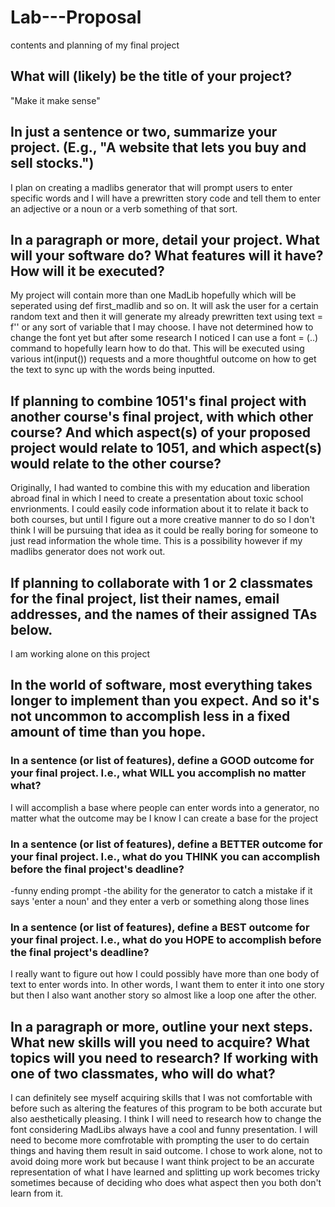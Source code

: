 # Lab---Proposal
contents and planning of my final project

## What will (likely) be the title of your project?

"Make it make sense"

## In just a sentence or two, summarize your project. (E.g., "A website that lets you buy and sell stocks.")

I plan on creating a madlibs generator that will prompt users to enter specific words and I will have a prewritten story code and tell them to enter an adjective or a noun or a verb something of that sort.

## In a paragraph or more, detail your project. What will your software do? What features will it have? How will it be executed?

My project will contain more than one MadLib hopefully which will be seperated using def first_madlib and so on. It will ask the user for a certain random text and then it will generate my already prewritten text using text = f'' or any sort of variable that I may choose. I have not determined how to change the font yet but after some research I noticed I can use a font = (..) command to hopefully learn how to do that. This will be executed using various int(input()) requests and a more thoughtful outcome on how to get the text to sync up with the words being inputted. 

## If planning to combine 1051's final project with another course's final project, with which other course? And which aspect(s) of your proposed project would relate to 1051, and which aspect(s) would relate to the other course?

Originally, I had wanted to combine this with my education and liberation abroad final in which I need to create a presentation about toxic school envrionments. I could easily code information about it to relate it back to both courses, but until I figure out a more creative manner to do so I don't think I will be pursuing that idea as it could be really boring for someone to just read information the whole time. This is a possibility however if my madlibs generator does not work out. 

## If planning to collaborate with 1 or 2 classmates for the final project, list their names, email addresses, and the names of their assigned TAs below.

I am working alone on this project

## In the world of software, most everything takes longer to implement than you expect. And so it's not uncommon to accomplish less in a fixed amount of time than you hope.

### In a sentence (or list of features), define a GOOD outcome for your final project. I.e., what WILL you accomplish no matter what?

I will accomplish a base where people can enter words into a generator, no matter what the outcome may be I know I can create a base for the project

### In a sentence (or list of features), define a BETTER outcome for your final project. I.e., what do you THINK you can accomplish before the final project's deadline?

-funny ending prompt
-the ability for the generator to catch a mistake if it says 'enter a noun' and they enter a verb or something along those lines

### In a sentence (or list of features), define a BEST outcome for your final project. I.e., what do you HOPE to accomplish before the final project's deadline?

I really want to figure out how I could possibly have more than one body of text to enter words into. In other words, I want them to enter it into one story but then I also want another story so almost like a loop one after the other. 

## In a paragraph or more, outline your next steps. What new skills will you need to acquire? What topics will you need to research? If working with one of two classmates, who will do what?

I can definitely see myself acquiring skills that I was not comfortable with before such as altering the features of this program to be both accurate but also aesthetically pleasing. I think I will need to research how to change the font considering MadLibs always have a cool and funny presentation. I will need to become more comfrotable with prompting the user to do certain things and having them result in said outcome. I chose to work alone, not to avoid doing more work but because I want think project to be an accurate representation of what I have learned and splitting up work becomes tricky sometimes because of deciding who does what aspect then you both don't learn from it. 
